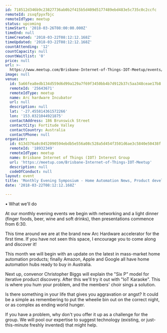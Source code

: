 ```yaml
---
id: 718512d346b9c23827736ab0b2f415b5d409d5177489ebd483e5c735c0c2ccfc
remoteId: zsxqfpyxfbjc
remoteIdType: meetup
status: upcoming
timeStart: '2018-03-26T08:00:00.000Z'
timeEnd: null
timeCreated: '2018-03-22T08:12:12.168Z'
timeUpdated: '2018-03-22T08:12:12.168Z'
countAttending: '12'
countCapacity: null
countWaitlist: '0'
price: null
url: >-
  https://www.meetup.com/Brisbane-Internet-of-Things-IOT-Meetup/events/248418817/
image: null
venue:
  id: 5a66fea8edb134d559d6d99a129a7f69f3450bb4b7d912b37c5aa348ceae17b8
  remoteId: '25643671'
  remoteIdType: meetup
  name: Arc hardware Incubator
  url: null
  description: null
  lat: '-27.455814361572266'
  lon: '153.0321044921875'
  contactAddress: 186 Brunswick Street
  contactCity: Fortitude Valley
  contactCountry: Australia
  contactPhone: null
organizer:
  id: 613d376a8c0452090594ebdb5e556a08c528a5d454f3501d6ae3c5840e50438f
  remoteId: '18932349'
  remoteIdType: meetup
  name: Brisbane Internet of Things (IOT) Interest Group
  url: 'https://meetup.com/Brisbane-Internet-of-Things-IOT-Meetup'
  description: null
  codeOfConduct: null
layout: event
title: 'Monthly Evening Symposium - Home Automation News, Product development process'
date: '2018-03-22T08:12:12.168Z'

---
```

<p>• What we'll do</p> <p>At our monthly evening events we begin with networking and a light dinner (finger foods, beer, wine and soft drinks), then presentations commence from 6:30.</p> <p>This time around we are at the brand new Arc Hardware accelerator for the first time. If you have not seen this space, I encourage you to come along and discover it!</p> <p>This month we will begin with an update on the latest in mass-market home automation products; finally Amazon, Apple and Google all have home automation hubs ready to buy in Australia.</p> <p>Next up, convenor Christopher Biggs will explain the "Six P" model for iterative product discovery. After this we'll try it out with "IoT Karaoke". This is where you hum your problem, and the members' choir sings a solution.</p> <p>Is there something in your life that gives you aggravation or angst? It could be a simple as remembering to put the wheelie bin out on the correct night, or as complex as ending world hunger.</p> <p>If you have a problem, why don't you offer it up as a challenge for the group. We will pool our expertise to suggest technology (existing, or just-this-minute freshly invented) that might help.</p>
